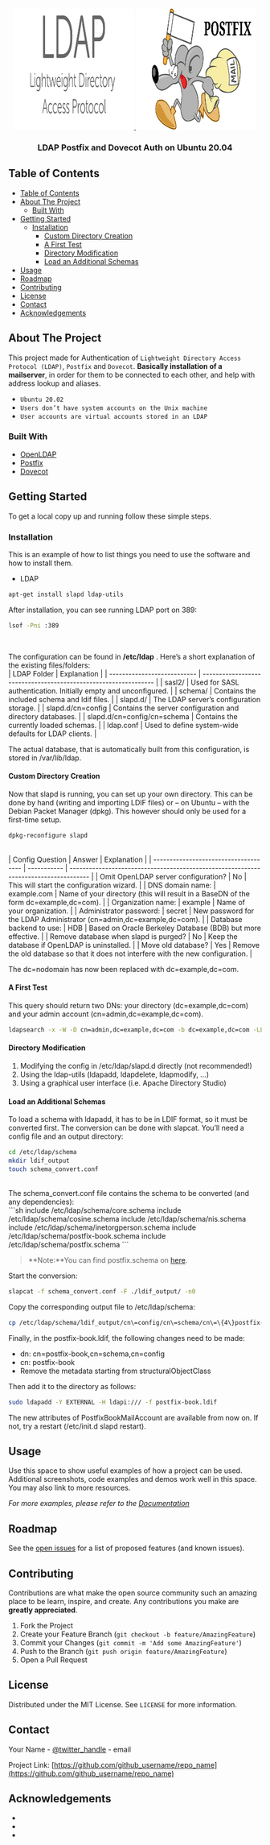 <!-- [![Contributors][contributors-shield]][contributors-url]
[![Forks][forks-shield]][forks-url]
[![Stargazers][stars-shield]][stars-url]
[![Issues][issues-shield]][issues-url]
[![MIT License][license-shield]][license-url]
[![LinkedIn][linkedin-shield]][linkedin-url]
 -->


<!-- PROJECT LOGO -->
<br />
<p align="center">
  <a href="https://github.com/dorukalioglu/ldap">
    <img src="images/ldap.png" alt="Logo" width="240" height="240">
    <img src="images/postfix.png" alt="Logo" width="240" height="240">
  </a>

  <h3 align="center">LDAP Postfix and Dovecot Auth on Ubuntu 20.04</h3>
</p>



<!-- TABLE OF CONTENTS -->
## Table of Contents

- [Table of Contents](#table-of-contents)
- [About The Project](#about-the-project)
  - [Built With](#built-with)
- [Getting Started](#getting-started)
  - [Installation](#installation)
    - [Custom Directory Creation](#custom-directory-creation)
    - [A First Test](#a-first-test)
    - [Directory Modification](#directory-modification)
    - [Load an Additional Schemas](#load-an-additional-schemas)
- [Usage](#usage)
- [Roadmap](#roadmap)
- [Contributing](#contributing)
- [License](#license)
- [Contact](#contact)
- [Acknowledgements](#acknowledgements)



<!-- ABOUT THE PROJECT -->
## About The Project

This project made for Authentication of `Lightweight Directory Access Protocol (LDAP)`, `Postfix` and `Dovecot`. **Basically installation of a mailserver**, in order for them to be connected to
each other, and help with address lookup and aliases.
<br>
* `Ubuntu 20.02`<br>
* `Users don’t have system accounts on the Unix machine`<br>
* `User accounts are virtual accounts stored in an LDAP`


### Built With

* [OpenLDAP](https://www.openldap.org/)
* [Postfix](http://www.postfix.org/)
* [Dovecot](https://www.dovecot.org/)



<!-- GETTING STARTED -->
## Getting Started

To get a local copy up and running follow these simple steps.

### Installation

This is an example of how to list things you need to use the software and how to install them.
* LDAP
```sh
apt-get install slapd ldap-utils
```
After installation, you can see running LDAP port on 389:
```sh
lsof -Pni :389
``` 
<br>

The configuration can be found in __/etc/ldap__ . Here’s a short explanation of the existing files/folders:
<br>
| LDAP Folder                 | Explanation                                                     |
| --------------------------- | --------------------------------------------------------------- |
| sasl2/                      | Used for SASL authentication. Initially empty and unconfigured. |
| schema/                     | Contains the included schema and ldif files.                    |
| slapd.d/                    | The LDAP server’s configuration storage.                        |
| slapd.d/cn=config           | Contains the server configuration and directory databases.      |
| slapd.d/cn=config/cn=schema | Contains the currently loaded schemas.                          |
| ldap.conf                   | Used to define system-wide defaults for LDAP clients.           |


The actual database, that is automatically built from this configuration, is stored in /var/lib/ldap.
#### Custom Directory Creation
Now that slapd is running, you can set up your own directory. This can be done by hand (writing and importing LDIF files) or – on Ubuntu – with the Debian Packet Manager (dpkg). This however should only be used for a first-time setup.
```sh
dpkg-reconfigure slapd
```
<br>
| Config Question                       | Answer      | Explanation                                                                          |
| ------------------------------------- | ----------- | ------------------------------------------------------------------------------------ |
| Omit OpenLDAP server configuration?   | No          | This will start the configuration wizard.                                            |
| DNS domain name:                      | example.com | Name of your directory (this will result in a BaseDN of the form dc=example,dc=com). |
| Organization name:                    | example     | Name of your organization.                                                           |
| Administrator password:               | secret      | New password for the LDAP Administrator (cn=admin,dc=example,dc=com).                |
| Database backend to use:              | HDB         | Based on Oracle Berkeley Database (BDB) but more effective.                          |
| Remove database when slapd is purged? | No          | Keep the database if OpenLDAP is uninstalled.                                        |
| Move old database?                    | Yes         | Remove the old database so that it does not interfere with the new configuration.    |

The dc=nodomain has now been replaced with dc=example,dc=com.

#### A First Test
This query should return two DNs: your directory (dc=example,dc=com) and your admin account (cn=admin,dc=example,dc=com).

```sh
ldapsearch -x -W -D cn=admin,dc=example,dc=com -b dc=example,dc=com -LLL
```

#### Directory Modification
1. Modifying the config in /etc/ldap/slapd.d directly (not recommended!)
2. Using the ldap-utils (ldapadd, ldapdelete, ldapmodify, …)
3. Using a graphical user interface (i.e. Apache Directory Studio)

#### Load an Additional Schemas
To load a schema with ldapadd, it has to be in LDIF format, so it must be converted first. The conversion can be done with slapcat. You’ll need a config file and an output directory:
```sh
cd /etc/ldap/schema
mkdir ldif_output
touch schema_convert.conf
```
<br>
The schema_convert.conf file contains the schema to be converted (and any dependencies):
<br>
```sh
include /etc/ldap/schema/core.schema
include /etc/ldap/schema/cosine.schema
include /etc/ldap/schema/nis.schema
include /etc/ldap/schema/inetorgperson.schema
include /etc/ldap/schema/postfix-book.schema
include /etc/ldap/schema/postfix.schema
```

>**Note:**You can find postfix.schema on [here](https://geek.co.il/articles/postfix/postfix.schema).

Start the conversion:

```sh
slapcat -f schema_convert.conf -F ./ldif_output/ -n0
```

Copy the corresponding output file to /etc/ldap/schema:
```sh
cp /etc/ldap/schema/ldif_output/cn\=config/cn\=schema/cn\=\{4\}postfix-book.ldif /etc/ldap/schema/postfix-book.ldif
```
Finally, in the postfix-book.ldif, the following changes need to be made:
  * dn: cn=postfix-book,cn=schema,cn=config
  * cn: postfix-book
  * Remove the metadata starting from structuralObjectClass

Then add it to the directory as follows:
```sh
sudo ldapadd -Y EXTERNAL -H ldapi:/// -f postfix-book.ldif
```

The new attributes of PostfixBookMailAccount are available from now on.
If not, try a restart (/etc/init.d slapd restart).

<!-- USAGE EXAMPLES -->
## Usage

Use this space to show useful examples of how a project can be used. Additional screenshots, code examples and demos work well in this space. You may also link to more resources.

_For more examples, please refer to the [Documentation](https://example.com)_



<!-- ROADMAP -->
## Roadmap

See the [open issues](https://github.com/github_username/repo_name/issues) for a list of proposed features (and known issues).



<!-- CONTRIBUTING -->
## Contributing

Contributions are what make the open source community such an amazing place to be learn, inspire, and create. Any contributions you make are **greatly appreciated**.

1. Fork the Project
2. Create your Feature Branch (`git checkout -b feature/AmazingFeature`)
3. Commit your Changes (`git commit -m 'Add some AmazingFeature'`)
4. Push to the Branch (`git push origin feature/AmazingFeature`)
5. Open a Pull Request



<!-- LICENSE -->
## License

Distributed under the MIT License. See `LICENSE` for more information.



<!-- CONTACT -->
## Contact

Your Name - [@twitter_handle](https://twitter.com/twitter_handle) - email

Project Link: [https://github.com/github_username/repo_name](https://github.com/github_username/repo_name)



<!-- ACKNOWLEDGEMENTS -->
## Acknowledgements

* []()
* []()
* []()





<!-- MARKDOWN LINKS & IMAGES -->
<!-- https://www.markdownguide.org/basic-syntax/#reference-style-links -->
[contributors-shield]: https://img.shields.io/github/contributors/github_username/repo.svg?style=flat-square
[contributors-url]: https://github.com/github_username/repo/graphs/contributors
[forks-shield]: https://img.shields.io/github/forks/github_username/repo.svg?style=flat-square
[forks-url]: https://github.com/github_username/repo/network/members
[stars-shield]: https://img.shields.io/github/stars/github_username/repo.svg?style=flat-square
[stars-url]: https://github.com/github_username/repo/stargazers
[issues-shield]: https://img.shields.io/github/issues/github_username/repo.svg?style=flat-square
[issues-url]: https://github.com/github_username/repo/issues
[license-shield]: https://img.shields.io/github/license/github_username/repo.svg?style=flat-square
[license-url]: https://github.com/github_username/repo/blob/master/LICENSE.txt
[linkedin-shield]: https://img.shields.io/badge/-LinkedIn-black.svg?style=flat-square&logo=linkedin&colorB=555
[linkedin-url]: https://linkedin.com/in/github_username
[product-screenshot]: images/screenshot.png
